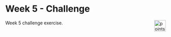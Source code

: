 # Week 5 - Challenge

<img alt="points bar" align="right" height="36" src="../../blob/status/.github/activity-icons/points-bar.svg" />

Week 5 challenge exercise.
